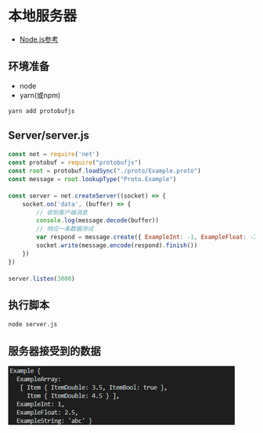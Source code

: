 # 本地服务器
* [Node.js参考](https://github.com/wugui0220/BLOG)

## 环境准备
- node
- yarn(或npm)
```sh
yarn add protobufjs
```
## Server/server.js
``` js
const net = require('net')
const protobuf = require("protobufjs")
const root = protobuf.loadSync("./proto/Example.proto")
const message = root.lookupType("Proto.Example")

const server = net.createServer((socket) => {
    socket.on('data', (buffer) => {
        // 收到客户端消息
        console.log(message.decode(buffer))
        // 响应一条数据测试
        var respond = message.create({ ExampleInt: -1, ExampleFloat: -2.5, ExampleString: 'cba', ExampleArray: [ { ItemDouble: 1.2, ItemBool: true } ] })
        socket.write(message.encode(respond).finish())
    })
})

server.listen(3000)
```

## 执行脚本
```sh
node server.js
```
## 服务器接受到的数据
![result](./images/002.png)